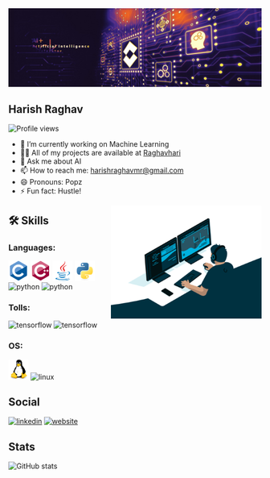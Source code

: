 <img src="ai-deeplearning-banner.jpg">

## Harish Raghav



![Profile views](https://gpvc.arturio.dev/Raghavhari)  

- 🔭 I’m currently working on Machine Learning  
- 👨‍💻 All of my projects are available at [Raghavhari](https://github.com/Raghavhari)
- 💬 Ask me about AI 
- 📫 How to reach me: harishraghavmr@gmail.com 
- 😄 Pronouns: Popz 
- ⚡ Fun fact: Hustle! 
<img align="right" alt="Coding" width="300" src="ML-GIF.gif">



## 🛠 Skills
<h3 align="left">Languages:</h3>
<p align="left"> 
<a> <img src="https://raw.githubusercontent.com/devicons/devicon/master/icons/c/c-original.svg" alt="c" width="40" height="40"/> </a> 
<a> <img src="https://raw.githubusercontent.com/devicons/devicon/master/icons/cplusplus/cplusplus-original.svg" alt="cplusplus" width="40" height="40"/> </a> 
<a> <img src="https://raw.githubusercontent.com/devicons/devicon/master/icons/java/java-original.svg" alt="java" width="40" height="40"/> </a> 
<a> <img src="https://raw.githubusercontent.com/devicons/devicon/master/icons/python/python-original.svg" alt="python" width="40" height="40"/> </a> 
<a> <img src="https://cdn-icons-png.flaticon.com/512/174/174854.png" alt="python" width="40" height="40"/> </a> 
<a> <img src="https://cdn-icons-png.flaticon.com/512/732/732190.png" alt="python" width="40" height="40"/> </a> 

<h3 align="left">Tolls:</h3>

<a> <img src="https://www.vectorlogo.zone/logos/tensorflow/tensorflow-icon.svg" alt="tensorflow" width="40" height="40"/> </a> 
<a> <img src="https://upload.wikimedia.org/wikipedia/commons/thumb/9/9a/Laravel.svg/1200px-Laravel.svg.png" alt="tensorflow" width="40" height="40"/> </a> 

<h3 align="left">OS:</h3>

<a> <img src="https://raw.githubusercontent.com/devicons/devicon/master/icons/linux/linux-original.svg" alt="linux" width="40" height="40"/> </a> 
<a> <img src="https://cdn-icons-png.flaticon.com/512/888/888882.png" alt="linux" width="35" height="35"/> </a> 


## Social

[<img src='https://cdn-icons.flaticon.com/png/512/3536/premium/3536505.png?token=exp=1657182765~hmac=fadfb0ad491f2589c083d1fa70761513' alt='linkedin' height='40'>](https://www.linkedin.com/in/raghav-hari//) [<img src='https://cdn-icons.flaticon.com/png/512/3178/premium/3178285.png?token=exp=1657182819~hmac=9db46c9695d4fc108713c7d6a779d845' alt='website' height='40'>](https://raghavhari.github.io/)  

## Stats

![GitHub stats](https://github-readme-stats.vercel.app/api?username=Raghavhari&show_icons=true)  

